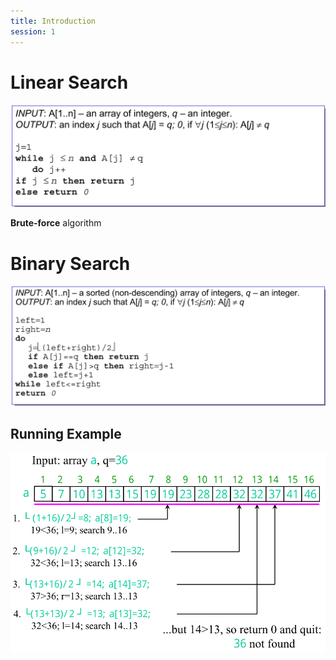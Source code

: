 ```yaml
---
title: Introduction
session: 1
---
```


# Linear Search

![1547131767374](images\1547131767374.png)

**Brute-force** algorithm



# Binary Search

![1547131815648](images\1547131815648.png)



## Running Example

![1547131841611](images\1547131841611.png)